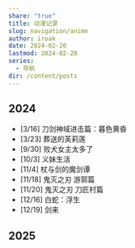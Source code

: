 ```yaml
---
share: "true"
title: 动漫记录
slug: navigation/anime
author: iroak
date: 2024-02-20
lastmod: 2024-02-20
series:
  - 导航
dir: /content/posts
---
```

## 2024
* [3/16]  刀剑神域进击篇：暮色黄昏
* [3/23]  葬送的芙莉莲
* [9/30]  败犬女主太多了
* [10/3]  义妹生活
* [11/4]   杖与剑的魔剑谭
* [11/18]  鬼灭之刃 游郭篇
* [11/20]  鬼灭之刃 刀匠村篇
* [12/16]  白蛇：浮生
* [12/19]  剑来
## 2025